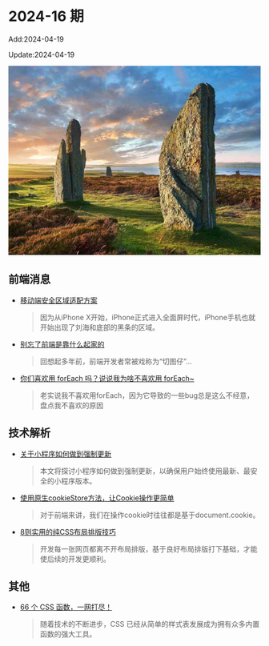 <!--
 * @Description: weekly-16
 * @Author: zoeblow
 * @Email: zoeblow@gmail.com
 * @Date: 2024-01-01 17:20:35
 * @LastEditors: wangfuyuan
 * @LastEditTime: 2024-04-19 14:48:12
 * @FilePath: \nuofe-weekly1\2024\weekly-16.md
 -->

# 2024-16 期

Add:2024-04-19

Update:2024-04-19

![202416](../images/2024/202416.jpg)

## 前端消息

- [移动端安全区域适配方案](https://mp.weixin.qq.com/s/SDK5bzzdXBSn4QN2_CqOBg)

  > 因为从iPhone X开始，iPhone正式进入全面屏时代，iPhone手机也就开始出现了刘海和底部的黑条的区域。

- [别忘了前端是靠什么起家的](https://juejin.cn/post/7357194991339143168)

  > 回想起多年前，前端开发者常被戏称为“切图仔”...

- [你们喜欢用 forEach 吗？说说我为啥不喜欢用 forEach~](https://juejin.cn/post/7207411012487381051)

  > 老实说我不喜欢用forEach，因为它导致的一些bug总是这么不经意，盘点我不喜欢的原因

## 技术解析

- [关于小程序如何做到强制更新](https://mp.weixin.qq.com/s/MYW0iiaDSoyWrKUDO7uM2g)

  > 本文将探讨小程序如何做到强制更新，以确保用户始终使用最新、最安全的小程序版本。

- [使用原生cookieStore方法，让Cookie操作更简单](https://mp.weixin.qq.com/s/nq2Rci3q0RSQ_w9T3kh43w)

  > 对于前端来讲，我们在操作cookie时往往都是基于document.cookie。

- [8则实用的纯CSS布局排版技巧](https://mp.weixin.qq.com/s/P5TaAiX8dGfMrBhH_xoGgQ)

  > 开发每一张网页都离不开布局排版，基于良好布局排版打下基础，才能使后续的开发更顺利。

## 其他

- [66 个 CSS 函数，一网打尽！](https://mp.weixin.qq.com/s/QZWBiYaLZ0VlxaXdgLRrhA)

  > 随着技术的不断进步，CSS 已经从简单的样式表发展成为拥有众多内置函数的强大工具。
